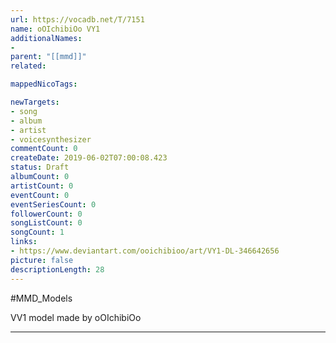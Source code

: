 ```yaml
---
url: https://vocadb.net/T/7151
name: oOIchibiOo VY1
additionalNames: 
- 
parent: "[[mmd]]"
related:

mappedNicoTags:

newTargets:
- song
- album
- artist
- voicesynthesizer
commentCount: 0
createDate: 2019-06-02T07:00:08.423
status: Draft
albumCount: 0
artistCount: 0
eventCount: 0
eventSeriesCount: 0
followerCount: 0
songListCount: 0
songCount: 1
links: 
- https://www.deviantart.com/ooichibioo/art/VY1-DL-346642656
picture: false
descriptionLength: 28
---
```


#MMD_Models

VV1 model made by oOIchibiOo

---

